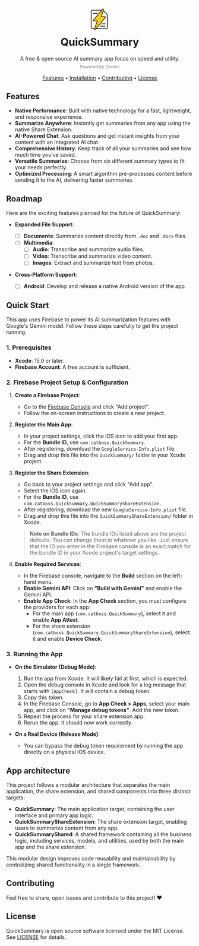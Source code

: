 <div align="center">
  <img
    width="80"
    src="./docs/icon.png"
    alt="QuickSummary"
  >
   <h1 style="margin-block-start: 0em;">
    QuickSummary
  </h1>
  <p>
    A free & open source AI summary app focus on speed and utility.<br>
    <sub style="color:gray;">Powered by Gemini</sub>
  </p>
  <p>
    <a href="#features">Features</a> •
    <a href="#installation">Installation</a> •
    <a href="#contributing">Contributing</a> •
    <a href="#license">License</a> 
  </p>
</div>

## Features

- **Native Performance**: Built with native technology for a fast, lightweight, and responsive experience.
- **Summarize Anywhere**: Instantly get summaries from any app using the native Share Extension.
- **AI-Powered Chat**: Ask questions and get instant insights from your content with an integrated AI chat.
- **Comprehensive History**: Keep track of all your summaries and see how much time you've saved.
- **Versatile Summaries**: Choose from six different summary types to fit your needs perfectly.
- **Optimized Processing**: A smart algorithm pre-processes content before sending it to the AI, delivering faster summaries.

## Roadmap

Here are the exciting features planned for the future of QuickSummary:

- **Expanded File Support**:

  - [ ] **Documents**: Summarize content directly from `.doc` and `.docx` files.
  - [ ] **Multimedia**:
    - [ ] **Audio**: Transcribe and summarize audio files.
    - [ ] **Video**: Transcribe and summarize video content.
    - [ ] **Images**: Extract and summarize text from photos.

- **Cross-Platform Support**:
  - [ ] **Android**: Develop and release a native Android version of the app.

## Quick Start

This app uses Firebase to power its AI summarization features with Google's Gemini model. Follow these steps carefully to get the project running.

### 1. Prerequisites

- **Xcode**: 15.0 or later.
- **Firebase Account**: A free account is sufficient.

### 2. Firebase Project Setup & Configuration

1. **Create a Firebase Project**:

   - Go to the [Firebase Console](https://console.firebase.google.com/) and click "Add project".
   - Follow the on-screen instructions to create a new project.

2. **Register the Main App**:

   - In your project settings, click the iOS icon to add your first app.
   - For the **Bundle ID**, use `com.catboss.QuickSummary`.
   - After registering, download the `GoogleService-Info.plist` file.
   - Drag and drop this file into the `QuickSummary/` folder in your Xcode project.

3. **Register the Share Extension**:

   - Go back to your project settings and click "Add app".
   - Select the iOS icon again.
   - For the **Bundle ID**, use `com.catboss.QuickSummary.QuickSummaryShareExtension`.
   - After registering, download the new `GoogleService-Info.plist` file.
   - Drag and drop this file into the `QuickSummaryShareExtension/` folder in Xcode.

   > **Note on Bundle IDs**: The bundle IDs listed above are the project defaults. You can change them to whatever you like. Just ensure that the ID you enter in the Firebase console is an exact match for the bundle ID in your Xcode project's target settings.

4. **Enable Required Services**:
   - In the Firebase console, navigate to the **Build** section on the left-hand menu.
   - **Enable Gemini API**: Click on **"Build with Gemini"** and enable the Gemini API.
   - **Enable App Check**: In the **App Check** section, you must configure the providers for each app:
     - For the main app (`com.catboss.QuickSummary`), select it and enable **App Attest**.
     - For the share extension (`com.catboss.QuickSummary.QuickSummaryShareExtension`), select it and enable **Device Check**.

### 3. Running the App

- **On the Simulator (Debug Mode)**:

  1. Run the app from Xcode. It will likely fail at first, which is expected.
  2. Open the debug console in Xcode and look for a log message that starts with `[AppCheck]`. It will contain a debug token.
  3. Copy this token.
  4. In the Firebase Console, go to **App Check > Apps**, select your main app, and click on **"Manage debug tokens"**. Add the new token.
  5. Repeat the process for your share extension app.
  6. Rerun the app. It should now work correctly.

- **On a Real Device (Release Mode)**:
  - You can bypass the debug token requirement by running the app directly on a physical iOS device.

## App architecture

This project follows a modular architecture that separates the main application, the share extension, and shared components into three distinct targets:

- **QuickSummary**: The main application target, containing the user interface and primary app logic.
- **QuickSummaryShareExtension**: The share extension target, enabling users to summarize content from any app.
- **QuickSummaryShared**: A shared framework containing all the business logic, including services, models, and utilities, used by both the main app and the share extension.

This modular design improves code reusability and maintainability by centralizing shared functionality in a single framework.

## Contributing

Feel free to share, open issues and contribute to this project! :heart:

## License

QuickSummary is open source software licensed under the MIT License. See [LICENSE](LICENSE) for details.
